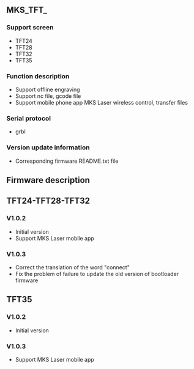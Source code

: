 
## MKS_TFT_

### Support screen
- TFT24
- TFT28
- TFT32
- TFT35

### Function description
- Support offline engraving
- Support nc file, gcode file
- Support mobile phone app MKS Laser wireless control, transfer files

### Serial protocol
- grbl

### Version update information
- Corresponding firmware README.txt file

## Firmware description

## TFT24-TFT28-TFT32
### V1.0.2
- Initial version
- Support MKS Laser mobile app

### V1.0.3
- Correct the translation of the word "connect"
- Fix the problem of failure to update the old version of bootloader firmware

## TFT35
### V1.0.2
- Initial version
### V1.0.3
- Support MKS Laser mobile app
